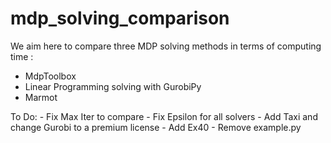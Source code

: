 # mdp_solving_comparison

We aim here to compare three MDP solving methods in terms of computing time :
- MdpToolbox
- Linear Programming solving with GurobiPy
- Marmot

To Do:
    - Fix Max Iter to compare
    - Fix Epsilon for all solvers
    - Add Taxi and change Gurobi to a premium license
    - Add Ex40
    - Remove example.py